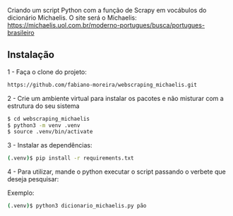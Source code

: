 Criando um script Python com a função de Scrapy em vocábulos do dicionário Michaelis.
O site será o Michaelis: 
https://michaelis.uol.com.br/moderno-portugues/busca/portugues-brasileiro

## Instalação

1 - Faça o clone do projeto:

```bash
https://github.com/fabiano-moreira/webscraping_michaelis.git
```

2 - Crie um ambiente virtual para instalar os pacotes e não misturar com a estrutura do seu sistema


```bash
$ cd webscraping_michaelis
$ python3 -m venv .venv
$ source .venv/bin/activate
```

3 - Instalar as dependências:

```bash
(.venv)$ pip install -r requirements.txt
```

4 - Para utilizar, mande o python executar o script
passando o verbete que deseja pesquisar:

Exemplo: 

```bash
(.venv)$ python3 dicionario_michaelis.py pão
```